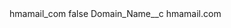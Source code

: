 <?xml version="1.0" encoding="UTF-8"?>
<CustomMetadata xmlns="http://soap.sforce.com/2006/04/metadata" xmlns:xsi="http://www.w3.org/2001/XMLSchema-instance" xmlns:xsd="http://www.w3.org/2001/XMLSchema">
    <label>hmamail_com</label>
    <protected>false</protected>
    <values>
        <field>Domain_Name__c</field>
        <value xsi:type="xsd:string">hmamail.com</value>
    </values>
</CustomMetadata>
